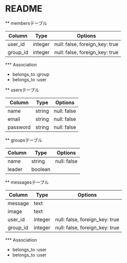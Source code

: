 # README

** membersテーブル

|Column|Type|Options|
|------|----|-------|
|user_id|integer|null: false, foreign_key: true|
|group_id|integer|null: false, foreign_key: true|

*** Association
- belongs_to :group
- belongs_to :user

** usersテーブル

|Column|Type|Options|
|------|----|-------|
|name|string|null: false|
|email|string|null: false|
|password|string|null: false|

** groupsテーブル

|Column|Type|Options|
|------|----|-------|
|name|string|null: false|
|leader|boolean|

** messagesテーブル

|Column|Type|Options|
|------|----|-------|
|message|text|
|image|text|
|user_id|integer|null: false, foreign_key: true|
|group_id|integer|null: false, foreign_key: true|

*** Association
- belongs_to :user
- belongs_to :user

